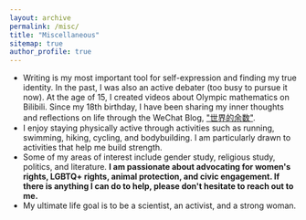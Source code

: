 ```yaml
---
layout: archive
permalink: /misc/
title: "Miscellaneous"
sitemap: true
author_profile: true
---
```



* Writing is my most important tool for self-expression and finding my true identity. In the past, I was also an active debater (too busy to pursue it now). At the age of 15, I created videos about Olympic mathematics on Bilibili. Since my 18th birthday, I have been sharing my inner thoughts and reflections on life through the WeChat Blog, ["世界的余数"](https://mp.weixin.qq.com/mp/profile_ext?action=home&__biz=MzIyODU1MjI1NQ==&scene=124#wechat_redirect).
* I enjoy staying physically active through activities such as running, swimming, hiking, cycling, and bodybuilding. I am particularly drawn to activities that help me build strength.
* Some of my areas of interest include gender study, religious study, politics, and literature. **I am passionate about advocating for women's rights, LGBTQ+ rights, animal protection, and civic engagement. If there is anything I can do to help, please don't hesitate to reach out to me.**
* My ultimate life goal is to be a scientist, an activist, and a strong woman.


